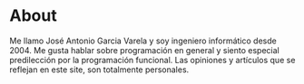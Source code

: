 # About

Me llamo José Antonio Garcia Varela y soy ingeniero informático desde 2004. Me gusta hablar sobre programación en general y siento
especial predilección por la programación funcional.
Las opiniones y artículos que se reflejan en este site, son totalmente personales.
